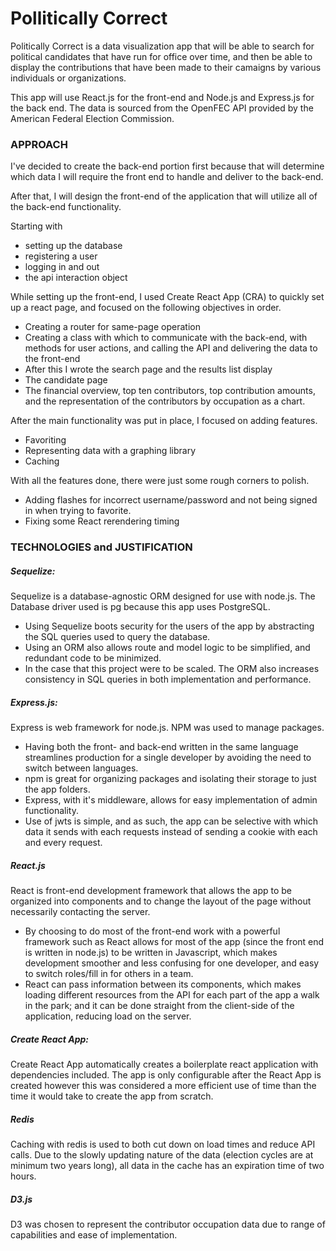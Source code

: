 # Pollitically Correct

Politically Correct is a data visualization app that will be able to search for political candidates that have run for office over time, and then be able to display the contributions that have been made to their camaigns by various individuals or organizations. 

This app will use React.js for the front-end and Node.js and Express.js for the back end. The data is sourced from the OpenFEC API provided by the American Federal Election Commission. 

### APPROACH

I've decided to create the back-end portion first because that will determine which data I will require the front end to handle and deliver to the back-end. 

After that, I will design the front-end of the application that will utilize all of the back-end functionality. 

Starting with 
- setting up the database
- registering a user
- logging in and out
- the api interaction object

While setting up the front-end, I used Create React App (CRA) to quickly set up a react page, and focused on the following objectives in order.

- Creating a router for same-page operation
- Creating a class with which to communicate with the back-end, with methods for user actions, and calling the API and delivering the data to the front-end
- After this I wrote the search page and the results list display
- The candidate page
- The financial overview, top ten contributors, top contribution amounts, and the representation of the contributors by occupation as a chart.

After the main functionality was put in place, I focused on adding features.

- Favoriting 
- Representing data with a graphing library
- Caching

With all the features done, there were just some rough corners to polish.

- Adding flashes for incorrect username/password and not being signed in when trying to favorite.
- Fixing some React rerendering timing

### TECHNOLOGIES and JUSTIFICATION

##### Sequelize: 

Sequelize is a database-agnostic ORM designed for use with node.js. The Database driver used is pg because this app uses PostgreSQL. 

- Using Sequelize boots security for the users of the app by abstracting the SQL queries used to query the database. 
- Using an ORM also allows route and model logic to be simplified, and redundant code to be minimized. 
- In the case that this project were to be scaled. The ORM also increases consistency in SQL queries in both implementation and performance. 

##### Express.js:

Express is web framework for node.js. NPM was used to manage packages. 

- Having both the front- and back-end written in the same language streamlines production for a single developer by avoiding the need to switch between languages. 
- npm is great for organizing packages and isolating their storage to just the app folders. 
- Express, with it's middleware, allows for easy implementation of admin functionality.
- Use of jwts is simple, and as such, the app can be selective with which data it sends with each requests instead of sending a cookie with each and every request. 

##### React.js

React is front-end development framework that allows the app to be organized into components and to change the layout of the page without necessarily contacting the server.

- By choosing to do most of the front-end work with a powerful framework such as React allows for most of the app (since the front end is written in node.js) to be written in Javascript, which makes development smoother and less confusing for one developer, and easy to switch roles/fill in for others in a team. 
- React can pass information between its components, which makes loading different resources from the API for each part of the app a walk in the park; and it can be done straight from the client-side of the application, reducing load on the server.

##### Create React App:

Create React App automatically creates a boilerplate react application with dependencies included. The app is only configurable after the React App is created however this was considered a more efficient use of time than the time it would take to create the app from scratch. 

##### Redis

Caching with redis is used to both cut down on load times and reduce API calls. Due to the slowly updating nature of the data (election cycles are at minimum two years long), all data in the cache has an expiration time of two hours.

##### D3.js

D3 was chosen to represent the contributor occupation data due to range of capabilities and ease of implementation.